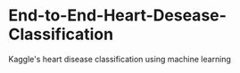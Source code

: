 # End-to-End-Heart-Desease-Classification
Kaggle's heart disease classification using machine learning 
